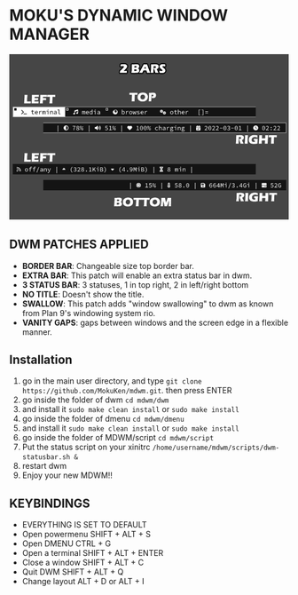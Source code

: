 
# MOKU'S DYNAMIC WINDOW MANAGER

![extra bar screenshot](bars.png)

## DWM PATCHES APPLIED

- **BORDER BAR**: Changeable size top border bar.
- **EXTRA BAR**: This patch will enable an extra status bar in dwm.
- **3 STATUS BAR**: 3 statuses, 1 in top right, 2 in left/right bottom
- **NO TITLE**: Doesn't show the title.
- **SWALLOW**: This patch adds "window swallowing" to dwm as known from Plan 9's windowing system rio.
- **VANITY GAPS**: gaps between windows and the screen edge in a flexible manner.


## Installation

1. go in the main user directory, and type `git clone https://github.com/MokuKen/mdwm.git`. then press ENTER
2. go inside the folder of dwm `cd mdwm/dwm`
3. and install it `sudo make clean install` or `sudo make install`
4. go inside the folder of dmenu `cd mdwm/dmenu`
5. and install it `sudo make clean install` or `sudo make install`
7. go inside the folder of MDWM/script `cd mdwm/script`
8. Put the status script on your xinitrc `/home/username/mdwm/scripts/dwm-statusbar.sh &` 
9. restart dwm
10. Enjoy your new MDWM!!


## KEYBINDINGS

- EVERYTHING IS SET TO DEFAULT
- Open powermenu SHIFT + ALT + S
- Open DMENU CTRL + G
- Open a terminal SHIFT + ALT + ENTER
- Close a window SHIFT + ALT + C
- Quit DWM SHIFT + ALT + Q
- Change layout ALT + D or ALT + I


